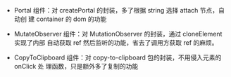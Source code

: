 - Portal 组件：对 createPortal 的封装，多了根据 string 选择 attach 节点，自动创
  建 container 的 dom 的功能

- MutateObserver 组件：对 MutationObserver 的封装，通过 cloneElement 实现了内部
  自动获取 ref 然后监听的功能，省去了调用方获取 ref 的麻烦。

- CopyToClipboard 组件：对 copy-to-clipboard 包的封装，不用侵入元素的 onClick 处
  理函数，只是额外多了复制的功能
